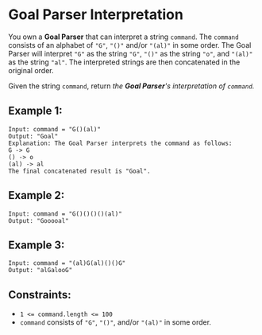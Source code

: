 # Goal Parser Interpretation

You own a **Goal Parser** that can interpret a string `command`. The `command` consists of an alphabet of `"G"`, `"()"` and/or `"(al)"` in some order. The Goal Parser will interpret `"G"` as the string `"G"`, `"()"` as the string `"o"`, and `"(al)"` as the string `"al"`. The interpreted strings are then concatenated in the original order.

Given the string `command`, return *the **Goal Parser**'s interpretation of `command`.*

## Example 1:
```
Input: command = "G()(al)"
Output: "Goal"
Explanation: The Goal Parser interprets the command as follows:
G -> G
() -> o
(al) -> al
The final concatenated result is "Goal".
```

## Example 2:
```
Input: command = "G()()()()(al)"
Output: "Gooooal"
```

## Example 3:
```
Input: command = "(al)G(al)()()G"
Output: "alGalooG"
```

## Constraints:
- `1 <= command.length <= 100`
- `command` consists of `"G"`, `"()"`, and/or `"(al)"` in some order.